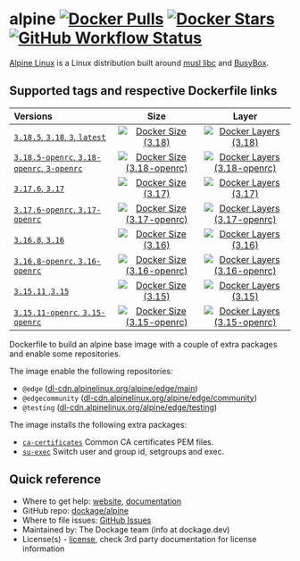 # alpine [![Docker Pulls](https://badgen.net/docker/pulls/dockage/alpine?icon=docker&label=pulls)](https://hub.docker.com/r/dockage/alpine/) [![Docker Stars](https://badgen.net/docker/stars/dockage/alpine?icon=docker&label=stars)](https://hub.docker.com/r/dockage/alpine/) [![GitHub Workflow Status](https://img.shields.io/github/actions/workflow/status/dockage/alpine/ci.yml)](https://github.com/dockage/alpine/actions/workflows/ci.yaml)

[Alpine Linux](https://alpinelinux.org) is a Linux distribution built around [musl libc](https://www.musl-libc.org) and [BusyBox](https://www.busybox.net).

## Supported tags and respective Dockerfile links
| Versions                                                                                                    |                                                                           Size                                                                            |                                                                              Layer                                                                              |
|:------------------------------------------------------------------------------------------------------------|:---------------------------------------------------------------------------------------------------------------------------------------------------------:|:---------------------------------------------------------------------------------------------------------------------------------------------------------------:|
| [`3.18.5`, `3.18`, `3`, `latest`](https://github.com/dockage/alpine/blob/master/3.18/Dockerfile)            |        [![Docker Size (3.18)](https://badgen.net/docker/size/dockage/alpine/3.18?icon=docker&label=size)](https://hub.docker.com/r/dockage/alpine)        |        [![Docker Layers (3.18)](https://badgen.net/docker/layers/dockage/alpine/3.18?icon=docker&label=layers)](https://hub.docker.com/r/dockage/alpine)        |
| [`3.18.5-openrc`, `3.18-openrc`, `3-openrc`](https://github.com/dockage/alpine/blob/master/3.18/Dockerfile) | [![Docker Size (3.18-openrc)](https://badgen.net/docker/size/dockage/alpine/3.18-openrc?icon=docker&label=size)](https://hub.docker.com/r/dockage/alpine) | [![Docker Layers (3.18-openrc)](https://badgen.net/docker/layers/dockage/alpine/3.18-openrc?icon=docker&label=layers)](https://hub.docker.com/r/dockage/alpine) |
| [`3.17.6`, `3.17`](https://github.com/dockage/alpine/blob/master/3.17/Dockerfile)                           |        [![Docker Size (3.17)](https://badgen.net/docker/size/dockage/alpine/3.17?icon=docker&label=size)](https://hub.docker.com/r/dockage/alpine)        |        [![Docker Layers (3.17)](https://badgen.net/docker/layers/dockage/alpine/3.17?icon=docker&label=layers)](https://hub.docker.com/r/dockage/alpine)        |
| [`3.17.6-openrc`, `3.17-openrc`](https://github.com/dockage/alpine/blob/master/3.17/Dockerfile)             | [![Docker Size (3.17-openrc)](https://badgen.net/docker/size/dockage/alpine/3.17-openrc?icon=docker&label=size)](https://hub.docker.com/r/dockage/alpine) | [![Docker Layers (3.17-openrc)](https://badgen.net/docker/layers/dockage/alpine/3.17-openrc?icon=docker&label=layers)](https://hub.docker.com/r/dockage/alpine) |
| [`3.16.8`, `3.16`](https://github.com/dockage/alpine/blob/master/3.16/Dockerfile)                           |        [![Docker Size (3.16)](https://badgen.net/docker/size/dockage/alpine/3.16?icon=docker&label=size)](https://hub.docker.com/r/dockage/alpine)        |        [![Docker Layers (3.16)](https://badgen.net/docker/layers/dockage/alpine/3.16?icon=docker&label=layers)](https://hub.docker.com/r/dockage/alpine)        |
| [`3.16.8-openrc`, `3.16-openrc`](https://github.com/dockage/alpine/blob/master/3.16/Dockerfile)             | [![Docker Size (3.16-openrc)](https://badgen.net/docker/size/dockage/alpine/3.16-openrc?icon=docker&label=size)](https://hub.docker.com/r/dockage/alpine) | [![Docker Layers (3.16-openrc)](https://badgen.net/docker/layers/dockage/alpine/3.16-openrc?icon=docker&label=layers)](https://hub.docker.com/r/dockage/alpine) |
| [`3.15.11` ,`3.15`](https://github.com/dockage/alpine/blob/master/3.15/Dockerfile)                          |        [![Docker Size (3.15)](https://badgen.net/docker/size/dockage/alpine/3.15?icon=docker&label=size)](https://hub.docker.com/r/dockage/alpine)        |        [![Docker Layers (3.15)](https://badgen.net/docker/layers/dockage/alpine/3.15?icon=docker&label=layers)](https://hub.docker.com/r/dockage/alpine)        |
| [`3.15.11-openrc`, `3.15-openrc`](https://github.com/dockage/alpine/blob/master/3.15/Dockerfile)            | [![Docker Size (3.15-openrc)](https://badgen.net/docker/size/dockage/alpine/3.15-openrc?icon=docker&label=size)](https://hub.docker.com/r/dockage/alpine) | [![Docker Layers (3.15-openrc)](https://badgen.net/docker/layers/dockage/alpine/3.15-openrc?icon=docker&label=layers)](https://hub.docker.com/r/dockage/alpine) |

Dockerfile to build an alpine base image with a couple of extra packages and enable some repositories.

The image enable the following repositories:

- `@edge` ([dl-cdn.alpinelinux.org/alpine/edge/main](http://dl-cdn.alpinelinux.org/alpine/edge/main))
- `@edgecommunity` ([dl-cdn.alpinelinux.org/alpine/edge/community](http://dl-cdn.alpinelinux.org/alpine/edge/community))
- `@testing` ([dl-cdn.alpinelinux.org/alpine/edge/testing](http://dl-cdn.alpinelinux.org/alpine/edge/testing))

The image installs the following extra packages:

- [`ca-certificates`](https://www.mozilla.org/en-US/about/governance/policies/security-group/certs/) Common CA certificates PEM files.
- [`su-exec`](https://github.com/ncopa/su-exec) Switch user and group id, setgroups and exec.

## Quick reference
* Where to get help: [website](https://dockage.dev/), [documentation](https://dockage.dev/docs/)
* GitHub repo: [dockage/alpine](https://github.com/dockage/alpine)
* Where to file issues: [GitHub Issues](https://github.com/dockage/alpine/issues)
* Maintained by: The Dockage team (info at dockage.dev)
* License(s) - [license](https://github.com/dockage/alpine/blob/main/LICENSE), check 3rd party documentation for license information
